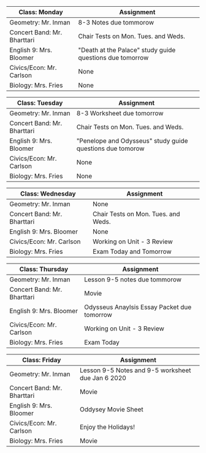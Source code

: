 Class: Monday                |Assignment
-----------------------------|-----------------------------------------------------------
 Geometry: Mr. Inman         | 8-3 Notes due tommorow
 Concert Band: Mr. Bharttari | Chair Tests on Mon. Tues. and Weds.
 English 9: Mrs. Bloomer     | "Death at the Palace" study guide questions due tomorrow
 Civics/Econ: Mr. Carlson    | None
 Biology: Mrs. Fries         | None

Class: Tuesday               |Assignment
-----------------------------|------------------------------------------------------------
 Geometry: Mr. Inman         | 8-3 Worksheet due tomorrow
 Concert Band: Mr. Bharttari | Chair Tests on Mon. Tues. and Weds.
 English 9: Mrs. Bloomer     | "Penelope and Odysseus" study guide questions due tomorow
 Civics/Econ: Mr. Carlson    | None
 Biology: Mrs. Fries         | None
 
Class: Wednesday             |Assignment
-----------------------------|------------------------------------------------------------
 Geometry: Mr. Inman         | None
 Concert Band: Mr. Bharttari | Chair Tests on Mon. Tues. and Weds.
 English 9: Mrs. Bloomer     | None
 Civics/Econ: Mr. Carlson    | Working on Unit - 3 Review
 Biology: Mrs. Fries         | Exam Today and Tomorrow
 
Class: Thursday              |Assignment
-----------------------------|------------------------------------------------------------
 Geometry: Mr. Inman         | Lesson 9-5 notes due tommorow
 Concert Band: Mr. Bharttari | Movie
 English 9: Mrs. Bloomer     | Odysseus Anaylsis Essay Packet due tomorrow
 Civics/Econ: Mr. Carlson    | Working on Unit - 3 Review
 Biology: Mrs. Fries         | Exam Today
                             
Class: Friday                |Assignment
-----------------------------|------------------------------------------------------------
 Geometry: Mr. Inman         | Lesson 9-5 Notes and 9-5 worksheet due Jan 6 2020
 Concert Band: Mr. Bharttari | Movie
 English 9: Mrs. Bloomer     | Oddysey Movie Sheet
 Civics/Econ: Mr. Carlson    | Enjoy the Holidays!
 Biology: Mrs. Fries         | Movie
